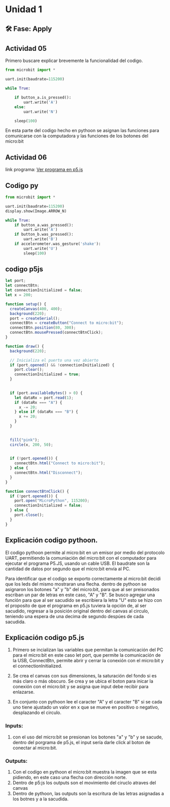 # Unidad 1

## 🛠 Fase: Apply

## Actividad 05

Primero buscare explicar brevemente la funcionalidad del codigo.
~~~py
from microbit import *

uart.init(baudrate=115200)

while True:

    if button_a.is_pressed():
        uart.write('A')
    else:
        uart.write('N')

    sleep(100)

~~~

En esta parte del codigo hecho en pythoon se asignan las funciones para comunicarse con la computadora y las funciones de los botones del micro:bit 
## Actividad 06

link programa: [Ver programa en p5.js](https://editor.p5js.org/loaizavelez/sketches/m7afR7SXl)

## Codigo py
~~~py
from microbit import *

uart.init(baudrate=115200)
display.show(Image.ARROW_N)

while True:
    if button_a.was_pressed():
        uart.write('A')
    if button_b.was_pressed():
        uart.write('B')
    if accelerometer.was_gesture('shake'):
        uart.write('U')
        sleep(100)

~~~

## codigo p5js
~~~ js
let port;
let connectBtn;
let connectionInitialized = false;
let x = 200; 

function setup() {
  createCanvas(400, 400);
  background(220);
  port = createSerial();
  connectBtn = createButton("Connect to micro:bit");
  connectBtn.position(80, 300);
  connectBtn.mousePressed(connectBtnClick);
}

function draw() {
  background(220);

  // Inicializa el puerto una vez abierto
  if (port.opened() && !connectionInitialized) {
    port.clear();
    connectionInitialized = true;
  }

  
  if (port.availableBytes() > 0) {
    let dataRx = port.read(1);
    if (dataRx === "A") {
      x -= 20;
    } else if (dataRx === "B") {
      x += 20;
    }
  }

 
  fill("pink");
  circle(x, 200, 50);

 
  if (!port.opened()) {
    connectBtn.html("Connect to micro:bit");
  } else {
    connectBtn.html("Disconnect");
  }
}

function connectBtnClick() {
  if (!port.opened()) {
    port.open("MicroPython", 115200);
    connectionInitialized = false;
  } else {
    port.close();
  }
}
~~~

## Explicación codigo pythoon.

El codigo pythoon permite al micro:bit en un emisor por medio del protocolo UART, permitiendo la comuniación del micro:bit con el computador para ejecutar el programa P5.JS, usando un cable USB. El baudrate son la cantidad de datos por segundo que el micro:bit envía al PC.

Para identificar que el codigo se exporto correctamente al micro:bit decidi que los leds del mismo mostraran una flecha. dentro de pythoon se asignaron los botones "a" y "b" del micro:bit, para que al ser preisonados escriban un par de letras en este caso, "A" y "B". Se busco agregar una función para que al ser sacudido se escribiera la letra "U" esto se hizo con el proposito de que el programa en p5.js tuviera la opción de, al ser sacudido, regresar a la posición original dentro del canvas al circulo, teniendo una espera de una decima de segundo despúes de cada sacudida.

## Explicación codigo p5.js

1. Primero se incializan las variables que permitan la comunicación del PC para el micro:bit en este caso let port, que permite la comunicación de la USB, ConnectBtn, permite abrir y cerrar la conexión con el micro:bit y el connectionInitialized.
   
2. Se crea el canvas con sus dimensiones, la saturación del fondo si es más claro o más obscuro. Se crea y se ubica el boton para inicar la conexión con el micro:bit y se asigna que input debe recibir para enlazarse.

3. En conjunto con pythoon lee el caracter "A" y el caracter "B" si se cada uno tiene ajustado un valor en x que se mueve en positivo o negativo, desplazando el circulo.

### Inputs:

1. con el uso del micro:bit se presionan los botones "a" y "b" y se sacude, dentro del porgrama de p5.js, el input sería darle click al boton de conectar al micro:bit.

### Outputs:

1. Con el codigo en pythoon el micro:bit muestra la imagen que se esta pidiendo, en este caso una flecha con dirección norte.
2. Dentro de p5:js los outputs son el movimiento del ciruclo atraves del canvas
3. Dentro de pythoon, las outputs son la escritura de las letras asignadas a los botnes y a la sacudida.







